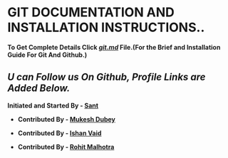 # **GIT DOCUMENTATION AND INSTALLATION INSTRUCTIONS..**

**To Get Complete Details Click [_git.md_](git.md) File.(For the Brief and Installation Guide For Git And Github.)**

## *U can Follow us On Github, Profile Links are Added Below.*


**Initiated and Started By - [Sant](https://github.com/santk97)**

* **Contributed By - [Mukesh Dubey](https://github.com/MukeshDubey1420)**

* **Contributed By - [Ishan Vaid](https://github.com/Ishanvaid9)**

* **Contributed By - [Rohit Malhotra](https://github.com/rohitmalhotra1420)**
